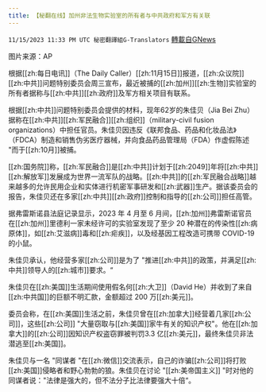 ```yaml
---
title: 【秘翻在线】加州非法生物实验室的所有者与中共政府和军方有关联
---
```

`11/15/2023 11:33 PM UTC 秘密翻譯組G-Translators` [轉載自GNews](https://gnews.org/articles/1981219)

图片来源：AP

根据[[zh:每日电讯]]（The Daily Caller）[[zh:11月15日]]报道，[[zh:众议院]][[zh:中共]]问题特别委员会周三宣布，最近被捕的[[zh:加州]][[zh:生物]]实验室的所有者据称与[[zh:中共]][[zh:政府]]及军方相关项目有联系。

根据[[zh:中共]]问题特别委员会提供的材料，现年62岁的朱佳贝（Jia Bei Zhu）据称在[[zh:中共]][[zh:军民融合]][[zh:组织]]（military-civil fusion organizations）中担任官员。朱佳贝因违反《联邦食品、药品和化妆品法》（FDCA）制造和销售伪劣医疗器械，并向食品药品管理局（FDA）作虚假陈述 "而于[[zh:10月]]被捕。

[[zh:国务院]]称，[[zh:军民融合]]是[[zh:中共]]计划于[[zh:2049]]年将[[zh:中共]][[zh:解放军]]发展成为世界一流军队的战略。[[zh:中共]]的[[zh:军民融合战略]]越来越多的允许民用企业和实体进行机密军事研发和[[zh:武器]]生产。据该委员会的报告，朱佳贝还在多家[[zh:中共]][[zh:政府]]控制和指导的[[zh:公司]]担任高管。

据弗雷斯诺县法庭记录显示，2023 年 4 月至 6 月间，[[zh:加州]]弗雷斯诺官员在[[zh:加州]]里德利一家未经许可的实验室发现了至少 20 种潜在的传染性[[zh:病原体]]，如[[zh:艾滋病]]毒和[[zh:疟疾]]，以及经基因工程改造可携带 COVID-19 的小鼠。

朱佳贝承认，他经营多家[[zh:公司]]是为了 "推进[[zh:中共]]的政策，并满足[[zh:中共]]领导人的[[zh:城市]]要求。“

朱佳贝在[[zh:美国]]生活期间使用假名何[[zh:大卫]]（David He）并收到了来自[[zh:中共国]]的巨额不明汇款，金额超过 200 万[[zh:美元]]。

委员会称，在[[zh:美国]]生活之前，朱佳贝曾在[[zh:加拿大]]经营着几家[[zh:公司]]，这些[[zh:公司]] "大量窃取与[[zh:美国]]家牛有关的知识产权"。他在[[zh:加拿大]]的[[zh:公司]]因知识产权盗窃罪被判罚3.3 亿[[zh:美元]]，最终朱佳贝非法潜逃至[[zh:美国]]。

朱佳贝与一名 "同谋者 "在[[zh:微信]]交流表示，自己的诈骗[[zh:公司]]将打败[[zh:美国]]侵略者和野心勃勃的狼。朱佳贝在讨论 "[[zh:美帝国主义]] "时对他的同谋者说："法律是强大的，但不法分子比法律要强大十倍“。
